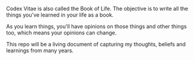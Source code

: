Codex Vitae is also called the Book of Life. The objective is to write all the things you've learned in your life as a book.

As you learn things, you'll have opinions on those things and other things too, which means your opinions can change.

This repo will be a living document of capturing my thoughts, beliefs and learnings from many years.
